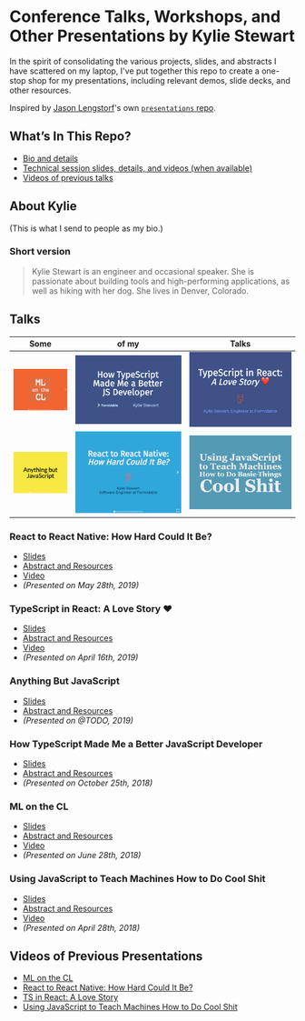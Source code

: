# Conference Talks, Workshops, and Other Presentations by Kylie Stewart

In the spirit of consolidating the various projects, slides, and abstracts I have scattered on my laptop, I've put together this repo to create a one-stop shop for my presentations, including relevant demos, slide decks, and other resources.

Inspired by [Jason Lengstorf](hhttps://lengstorf.com/)'s own [`presentations` repo](https://github.com/jlengstorf/presentations/).

## What’s In This Repo?

- [Bio and details](#about-kylie)
- [Technical session slides, details, and videos (when available)](#talks)
  <!-- - [Workshop slides and details](#workshops) -->
- [Videos of previous talks](#videos-of-previous-presentations)

## About Kylie

(This is what I send to people as my bio.)

### Short version

> Kylie Stewart is an engineer and occasional speaker. She is passionate about building tools and high-performing applications, as well as hiking with her dog. She lives in Denver, Colorado.

<!-- ### Long version

>

-->

## Talks

| Some                                           | of my                                                      | Talks                                                                            |
| ---------------------------------------------- | ---------------------------------------------------------- | -------------------------------------------------------------------------------- |
| ![ml-on-the-cl](./ml-on-the-cl/cover.png)      | ![typescript-is-awesome](/typescript-is-awesome/cover.png) | ![ts-in-react](/ts-in-react/cover.png)                                           |
| ![anything-but-js](/anything-but-js/cover.png) | ![react-to-react-native](/react-to-react-native/cover.png) | ![machine-learning-with-javascript](/machine-learning-with-javascript/cover.png) |

### React to React Native: How Hard Could It Be?

- [Slides](./react-to-react-native/slides/final.pdf)
- [Abstract and Resources](https://github.com/kale-stew/talks/tree/master/react-to-react-native)
- [Video][react-to-react-native]
- _(Presented on May 28th, 2019)_

### TypeScript in React: A Love Story ❤️

- [Slides](./ts-in-react/slides/final.pdf)
- [Abstract and Resources](https://github.com/kale-stew/talks/tree/master/ts-in-react)
- [Video][ts-in-react]
- _(Presented on April 16th, 2019)_

### Anything But JavaScript

- [Slides](./anything-but-js/slides/final.pdf)
- [Abstract and Resources](https://github.com/kale-stew/talks/tree/master/anything-but-js)
- _(Presented on @TODO, 2019)_

### How TypeScript Made Me a Better JavaScript Developer

- [Slides](./ts-is-awesome/slides/final.pdf)
- [Abstract and Resources](https://github.com/kale-stew/talks/tree/master/ts-is-awesome)
- _(Presented on October 25th, 2018)_

### ML on the CL

- [Slides](./ml-on-the-cl/slides/final.pdf)
- [Abstract and Resources](https://github.com/kale-stew/talks/tree/master/ml-on-the-cl)
- [Video](ml-on-the-cl)
- _(Presented on June 28th, 2018)_

### Using JavaScript to Teach Machines How to Do Cool Shit

- [Slides](./machine-learning-with-javascript/slides/final.pdf)
- [Abstract and Resources](https://github.com/kale-stew/talks/tree/master/machine-learning-with-javascript)
- [Video][machine-learning-with-javascript]
- _(Presented on April 28th, 2018)_

<!-- ## Workshops

### An Introduction to React Native -->

## Videos of Previous Presentations

- [ML on the CL][ml-on-the-cl]
- [React to React Native: How Hard Could It Be?][react-to-react-native]
- [TS in React: A Love Story][ts-in-react]
- [Using JavaScript to Teach Machines How to Do Cool Shit][machine-learning-with-javascript]

<!-- Linkz -->

[machine-learning-with-javascript]: https://youtu.be/QaV7a64mUYE
[ml-on-the-cl]: https://youtu.be/MzrDy4s8MF8
[react-to-react-native]: https://youtu.be/87trwew9Hik?t=1587
[ts-in-react]: https://youtu.be/iBlGIS-UQsw?t=1638
